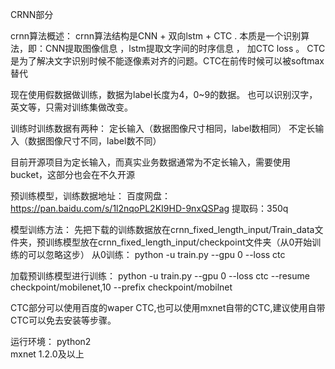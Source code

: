 CRNN部分

crnn算法概述：
crnn算法结构是CNN + 双向lstm + CTC . 
本质是一个识别算法，即：CNN提取图像信息 ，lstm提取文字间的时序信息 ， 加CTC loss 。 
CTC是为了解决文字识别时候不能逐像素对齐的问题。CTC在前传时候可以被softmax替代

现在使用假数据做训练，数据为label长度为4，0~9的数据。
也可以识别汉字，英文等，只需对训练集做改变。

训练时训练数据有两种：
定长输入（数据图像尺寸相同，label数相同）
不定长输入（数据图像尺寸不同，label数不同）

目前开源项目为定长输入，而真实业务数据通常为不定长输入，需要使用bucket，这部分也会在不久开源



预训练模型，训练数据地址：
百度网盘：https://pan.baidu.com/s/1l2nqoPL2KI9HD-9nxQSPag
提取码：350q



模型训练方法：
先把下载的训练数据放在crnn_fixed_length_input/Train_data文件夹，预训练模型放在crnn_fixed_length_input/checkpoint文件夹（从0开始训练的可以忽略这步）
从0训练：
python -u train.py --gpu 0 --loss ctc

加载预训练模型进行训练：
python -u train.py --gpu 0 --loss ctc --resume checkpoint/mobilenet,10 --prefix checkpoint/mobilnet


CTC部分可以使用百度的waper CTC,也可以使用mxnet自带的CTC,建议使用自带CTC可以免去安装等步骤。



运行环境：
python2  
mxnet 1.2.0及以上

